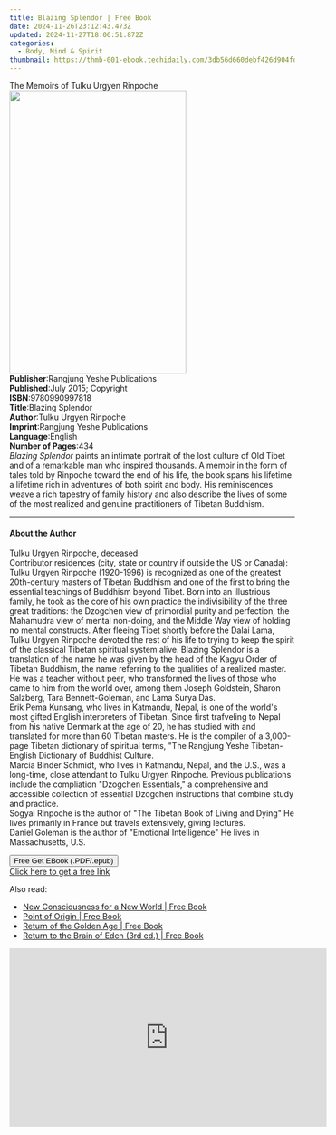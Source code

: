 ```yaml
---
title: Blazing Splendor | Free Book
date: 2024-11-26T23:12:43.473Z
updated: 2024-11-27T18:06:51.872Z
categories:
  - Body, Mind & Spirit
thumbnail: https://thmb-001-ebook.techidaily.com/3db56d660debf426d904fdc2f548d94a3c6e17193e8b1001eeae516cb7906ad1.jpg
---
```

<main id="book-container">
  <div class="flex flex-col">
    <div class="book-brief flex-1 py-6 px-4 sm:p-6 md:py-10 md:px-8">
      <!-- brief-->
      <div class="book-brief-main">The Memoirs of Tulku Urgyen Rinpoche</div>
    </div>
    <div
      class="book-meta-info flex-1 grid gap-4 col-start-1 col-end-3 row-start-1 sm:mb-6 sm:grid-cols-4 lg:gap-6 lg:col-start-2 lg:row-end-6 lg:row-span-6 lg:mb-0"
    >
      <div
        class="book-meta-info-left place-content-center mt-4 p-4 text-sm leading-6 col-start-2 col-span-2 dark:text-slate-400"
      >
        <img
          class="w-full h-500 object-cover rounded-lg sm:h-255 sm:col-span-2 lg:col-span-full"
          src="https://img-001-ebook.techidaily.com/31d47b54b66f2dc4ab0da33925d6c535f91758f1cafdc9eeafef8a444b6e82f2.jpg"
          alt=""
          width="312"
          height="500"
        />
      </div>
      <div
        class="book-meta-info-right mt-2 col-start-1 row-start-2 col-span-3 self-center"
      >
        <!-- meta data  -->
        <div class="flex flex-col px-4 md:px-8">
          <div class="flex-1">
            <strong>Publisher</strong>:<span class="px-2"
              >Rangjung Yeshe Publications</span
            >
          </div>
          <div class="flex-1">
            <strong>Published</strong>:<span class="px-2"
              >July 2015; Copyright</span
            >
          </div>
          <div class="flex-1">
            <strong>ISBN</strong>:<span class="px-2">9780990997818</span>
          </div>
          <div class="flex-1">
            <strong>Title</strong>:<span class="px-2">Blazing Splendor</span>
          </div>
          <div class="flex-1">
            <strong>Author</strong>:<span class="px-2"
              >Tulku Urgyen Rinpoche</span
            >
          </div>
          <div class="flex-1">
            <strong>Imprint</strong>:<span class="px-2"
              >Rangjung Yeshe Publications</span
            >
          </div>
          <div class="flex-1">
            <strong>Language</strong>:<span class="px-2">English</span>
          </div>
          <div class="flex-1">
            <strong>Number of Pages</strong>:<span class="px-2">434</span>
          </div>
        </div>
      </div>
    </div>
    <div class="book-description flex-1 py-6 px-4 sm:p-6 md:py-10 md:px-8">
      <div class="book-description-main">
        <div accordion-content="" id="description">
          <i>Blazing Splendor</i> paints an intimate portrait of the lost
          culture of Old Tibet and of a remarkable man who inspired thousands. A
          memoir in the form of tales told by Rinpoche toward the end of his
          life, the book spans his lifetime a lifetime rich in adventures of
          both spirit and body. His reminiscences weave a rich tapestry of
          family history and also describe the lives of some of the most
          realized and genuine practitioners of Tibetan Buddhism.
        </div>
      </div>
    </div>
    <div class="book-excerpts flex-1 py-6 px-4 sm:p-6 md:py-10 md:px-8">
      <!-- excerpts-->
      <div class="book-excerpts-main">
        <hr />
        <h4 class="placeholder placeholder-heading">
          <span>About the Author</span>
        </h4>
        <p>
          Tulku Urgyen Rinpoche, deceased<br />Contributor residences (city,
          state or country if outside the US or Canada):<br />Tulku Urgyen
          Rinpoche (1920-1996) is recognized as one of the greatest 20th-century
          masters of Tibetan Buddhism and one of the first to bring the
          essential teachings of Buddhism beyond Tibet. Born into an illustrious
          family, he took as the core of his own practice the indivisibility of
          the three great traditions: the Dzogchen view of primordial purity and
          perfection, the Mahamudra view of mental non-doing, and the Middle Way
          view of holding no mental constructs. After fleeing Tibet shortly
          before the Dalai Lama, Tulku Urgyen Rinpoche devoted the rest of his
          life to trying to keep the spirit of the classical Tibetan spiritual
          system alive. Blazing Splendor is a translation of the name he was
          given by the head of the Kagyu Order of Tibetan Buddhism, the name
          referring to the qualities of a realized master. He was a teacher
          without peer, who transformed the lives of those who came to him from
          the world over, among them Joseph Goldstein, Sharon Salzberg, Tara
          Bennett-Goleman, and Lama Surya Das.<br />Erik Pema Kunsang, who lives
          in Katmandu, Nepal, is one of the world's most gifted English
          interpreters of Tibetan. Since first trafveling to Nepal from his
          native Denmark at the age of 20, he has studied with and translated
          for more than 60 Tibetan masters. He is the compiler of a 3,000-page
          Tibetan dictionary of spiritual terms, "The Rangjung Yeshe
          Tibetan-English Dictionary of Buddhist Culture.<br />Marcia Binder
          Schmidt, who lives in Katmandu, Nepal, and the U.S., was a long-time,
          close attendant to Tulku Urgyen Rinpoche. Previous publications
          include the compliation "Dzogchen Essentials," a comprehensive and
          accessible collection of essential Dzogchen instructions that combine
          study and practice.<br />Sogyal Rinpoche is the author of "The Tibetan
          Book of Living and Dying" He lives primarily in France but travels
          extensively, giving lectures.<br />Daniel Goleman is the author of
          "Emotional Intelligence" He lives in Massachusetts, U.S.
        </p>
      </div>
    </div>
    <div
      class="book-about-author flex-1 py-6 px-4 sm:p-6 md:py-10 md:px-8"
    ></div>
    <div class="book-free-get flex-1 py-6 px-4 sm:p-6 md:py-10 md:px-8">
      <button
        id="btn-free-get"
        class="bg-blue-500 hover:bg-blue-700 text-white font-bold py-2 px-4 rounded"
      >
        Free Get EBook (.PDF/.epub)
      </button>
      <div id="countdown-display" class="px-2 text-lg mt-2"></div>
      <a
        id="free-link"
        class="hidden bg-blue-500 hover:bg-blue-700 text-white font-bold py-2 px-4 rounded"
        href="https://www.ebooks.com/en-us/book/96489275/blazing-splendor/tulku-urgyen-rinpoche/"
        target="_blank"
        >Click here to get a free link</a
      >
    </div>
    <script>
      let countdownTime = 0;
      let countdownInterval = null;
      document
        .getElementById('btn-free-get')
        .addEventListener('click', startCountdown);
      function startCountdown() {
        countdownTime = new Date().getTime() + 60000 * 3;
        countdownInterval = setInterval(updateCountdown, 1000);
        document.getElementById('btn-free-get').disabled = true;
        document
          .getElementById('btn-free-get')
          .classList.add('bg-gray-500', 'cursor-not-allowed');
      }
      function updateCountdown() {
        let currentTime = new Date().getTime();
        let timeLeft = countdownTime - currentTime;
        let secondsLeft = Math.floor(timeLeft / 1000);
        document.getElementById('countdown-display').innerHTML =
          `Remaining time: ${secondsLeft} seconds.`;
        if (secondsLeft <= 0) {
          clearInterval(countdownInterval);
          document.getElementById('btn-free-get').classList.add('hidden');
          document.getElementById('free-link').classList.remove('hidden');
          document.getElementById('countdown-display').innerHTML = '';
        }
      }
    </script>
  </div>
</main>

<ins class="adsbygoogle"
      style="display:block"
      data-ad-client="ca-pub-7571918770474297"
      data-ad-slot="8358498916"
      data-ad-format="auto"
      data-full-width-responsive="true"></ins>
    

<span class="atpl-alsoreadstyle">Also read:</span>
<div><ul>
<li><a href="https://novels-ebooks.techidaily.com/95782047-9781594778094-new-consciousness-for-a-new-world/"><u>New Consciousness for a New World | Free Book</u></a></li>
<li><a href="https://novels-ebooks.techidaily.com/95782050-9781620554456-point-of-origin/"><u>Point of Origin | Free Book</u></a></li>
<li><a href="https://novels-ebooks.techidaily.com/95782053-9781620551981-return-of-the-golden-age/"><u>Return of the Golden Age | Free Book</u></a></li>
<li><a href="https://novels-ebooks.techidaily.com/95782051-9781620552520-return-to-the-brain-of-eden-3rd-ed/"><u>Return to the Brain of Eden (3rd ed.) | Free Book</u></a></li>
</ul></div>

<!-- affiliate ads begin -->
<iframe width="560" height="315" src="https://www.youtube.com/embed/AQn0MYjIfyI?si=rIdjT-qMRpjpJXXa&autoplay=1" title="YouTube video player" frameborder="0" allow="accelerometer; autoplay; clipboard-write; encrypted-media; gyroscope; picture-in-picture; web-share" referrerpolicy="strict-origin-when-cross-origin" allowfullscreen></iframe>
<!-- affiliate ads end -->

